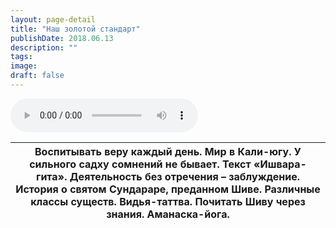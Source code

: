 ```yaml
---
layout: page-detail
title: "Наш золотой стандарт"
publishDate: 2018.06.13
description: ""
tags:
image:
draft: false
---
```


<audio title="2018.06.13 - Наш золотой стандарт.mp3" src="/upload/iblock/d97/d97edc5b8b09cbbde5bf9e03c2e492c9.mp3" controls=""></audio>

| Воспитывать веру каждый день. Мир в Кали-югу. У сильного садху сомнений не бывает. Текст «Ишвара-гита». Деятельность без отречения – заблуждение. История о святом Сундараре, преданном Шиве. Различные классы существ. Видья-таттва. Почитать Шиву через знания. Аманаска-йога. |
| -------------------------------------------------------------------------------------------------------------------------------------------------------------------------------------------------------------------------------------------------------------------------------- |

  
